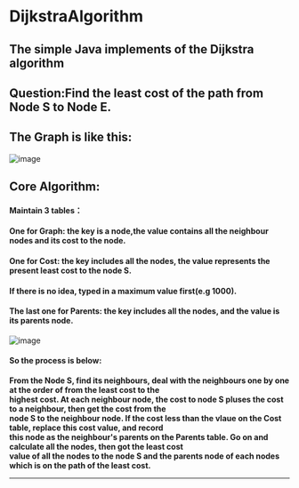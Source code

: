 # DijkstraAlgorithm
## The simple Java implements of the  Dijkstra algorithm
## Question:Find the least cost of the path from Node S to Node E.   
## The Graph is like this:
![image](https://github.com/user-attachments/assets/b3b47b89-6146-4e43-8759-8c40e8e591a1)

## Core Algorithm:  
#### Maintain 3 tables：  
#### One for Graph: the key is a node,the value contains all the neighbour nodes and its cost to the node.  
#### One for Cost: the key includes all the nodes, the value represents the present least cost to the node S.   
#### If there is no idea, typed in a maximum value first(e.g 1000).  
#### The last one for Parents: the key includes all the nodes, and the value is its parents node.   
![image](https://github.com/user-attachments/assets/b1cbadd6-fe4b-40bf-831a-eda2dd708118)
#### So the process is below:  
**From the Node S, find its neighbours, deal with the neighbours one by one at the order of from the least cost to the     
highest cost. At each neighbour node, the cost to node S pluses the cost to a neighbour, then get the cost from the    
node S to the neighbour node. If the cost less than the vlaue on the Cost table, replace this cost value, and record      
this node as the neighbour's parents on the Parents table. Go on and calculate all the nodes, then got the least cost     
value of all the nodes to the node S and the parents node of each nodes which is on the path of the least cost.**  

***

